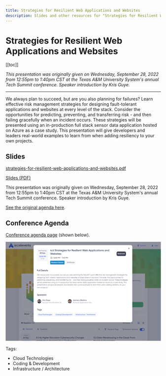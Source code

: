```yaml
---
title: Strategies for Resilient Web Applications and Websites
description: Slides and other resources for "Strategies for Resilient Web Applications and Websites" which I originally presented in 2022 at the Texas A&M University System's annual Tech Summit conference.
---
```


# Strategies for Resilient Web Applications and Websites

[[toc]]

_This presentation was originally given on Wednesday, September 28, 2022 from 12:55pm to 1:40pm CST at the Texas A&M University System's annual Tech Summit conference. Speaker introduction by Kris Guye._

---

We always plan to succeed, but are you also planning for failures? Learn effective risk management strategies for designing fault-tolerant applications and websites at every level of the stack. Consider the opportunities for predicting, preventing, and transferring risk - and then failing gracefully when an incident occurs. These strategies will be presented using an in-production full stack sensor data application hosted on Azure as a case study. This presentation will give developers and leaders real-world examples to learn from when adding resiliency to your own projects.

## Slides

[strategies-for-resilient-web-applications-and-websites.pdf](../strategies-for-resilient-web-applications-and-websites.pdf)

[Slides (PDF)](/presentations/Strategies-for-Resilient-Web-Applications-and-Websites.pdf)

This presentation was originally given on Wednesday, September 28, 2022 from 12:55pm to 1:40pm CST at the Texas A&M University System's annual Tech Summit conference. Speaker introduction by Kris Guye.

[See the original agenda here](https://www.accelevents.com/e/tech-summit-2022?sessionId=268761&pastSession=true#agenda).
## Conference Agenda

[Conference agenda page](https://www.accelevents.com/e/tech-summit-2022?sessionId=268761&pastSession=true#agenda) (shown below).

![Screenshot](./screenshot.png)

Tags:

- Cloud Technologies
- Coding & Development
- Infrastructure / Architecture
